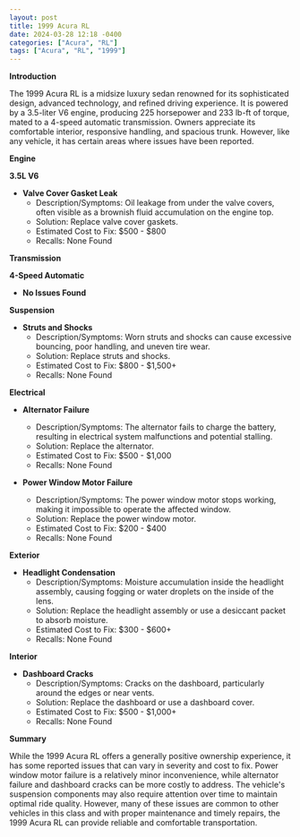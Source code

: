 ```yaml
---
layout: post
title: 1999 Acura RL
date: 2024-03-28 12:18 -0400
categories: ["Acura", "RL"]
tags: ["Acura", "RL", "1999"]
---
```

**Introduction**

The 1999 Acura RL is a midsize luxury sedan renowned for its sophisticated design, advanced technology, and refined driving experience. It is powered by a 3.5-liter V6 engine, producing 225 horsepower and 233 lb-ft of torque, mated to a 4-speed automatic transmission. Owners appreciate its comfortable interior, responsive handling, and spacious trunk. However, like any vehicle, it has certain areas where issues have been reported.

**Engine**

**3.5L V6**

- **Valve Cover Gasket Leak**
  - Description/Symptoms: Oil leakage from under the valve covers, often visible as a brownish fluid accumulation on the engine top.
  - Solution: Replace valve cover gaskets.
  - Estimated Cost to Fix: $500 - $800
  - Recalls: None Found

**Transmission**

**4-Speed Automatic**

- **No Issues Found**

**Suspension**

- **Struts and Shocks**
  - Description/Symptoms: Worn struts and shocks can cause excessive bouncing, poor handling, and uneven tire wear.
  - Solution: Replace struts and shocks.
  - Estimated Cost to Fix: $800 - $1,500+
  - Recalls: None Found

**Electrical**

- **Alternator Failure**
  - Description/Symptoms: The alternator fails to charge the battery, resulting in electrical system malfunctions and potential stalling.
  - Solution: Replace the alternator.
  - Estimated Cost to Fix: $500 - $1,000
  - Recalls: None Found

- **Power Window Motor Failure**
  - Description/Symptoms: The power window motor stops working, making it impossible to operate the affected window.
  - Solution: Replace the power window motor.
  - Estimated Cost to Fix: $200 - $400
  - Recalls: None Found

**Exterior**

- **Headlight Condensation**
  - Description/Symptoms: Moisture accumulation inside the headlight assembly, causing fogging or water droplets on the inside of the lens.
  - Solution: Replace the headlight assembly or use a desiccant packet to absorb moisture.
  - Estimated Cost to Fix: $300 - $600+
  - Recalls: None Found

**Interior**

- **Dashboard Cracks**
  - Description/Symptoms: Cracks on the dashboard, particularly around the edges or near vents.
  - Solution: Replace the dashboard or use a dashboard cover.
  - Estimated Cost to Fix: $500 - $1,000+
  - Recalls: None Found

**Summary**

While the 1999 Acura RL offers a generally positive ownership experience, it has some reported issues that can vary in severity and cost to fix. Power window motor failure is a relatively minor inconvenience, while alternator failure and dashboard cracks can be more costly to address. The vehicle's suspension components may also require attention over time to maintain optimal ride quality. However, many of these issues are common to other vehicles in this class and with proper maintenance and timely repairs, the 1999 Acura RL can provide reliable and comfortable transportation.

